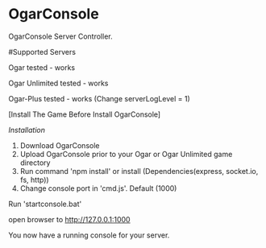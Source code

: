 # OgarConsole

OgarConsole Server Controller.

#Supported Servers

Ogar tested - works

Ogar Unlimited tested - works

Ogar-Plus tested - works (Change serverLogLevel = 1)


[Install The Game Before Install OgarConsole]

*Installation*

1. Download OgarConsole
2. Upload OgarConsole prior to your Ogar or Ogar Unlimited game directory
3. Run command 'npm install' or install (Dependencies(express, socket.io, fs, http))
4. Change console port in 'cmd.js'. Default (1000)

Run 'startconsole.bat'

open browser to http://127.0.0.1:1000

You now have a running console for your server.
